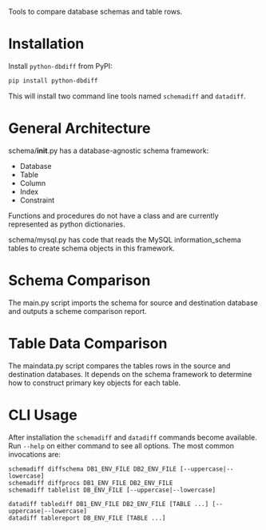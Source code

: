 Tools to compare database schemas and table rows.

# Installation

Install `python-dbdiff` from PyPI:

```bash
pip install python-dbdiff
```

This will install two command line tools named `schemadiff` and `datadiff`.

# General Architecture

schema/__init__.py has a database-agnostic schema framework:

* Database
* Table
* Column
* Index
* Constraint

Functions and procedures do not have a class and are currently represented as python dictionaries.

schema/mysql.py has code that reads the MySQL information_schema tables to create schema objects in this framework.


# Schema Comparison

The main.py script imports the schema for source and destination database and outputs a scheme comparison report.


# Table Data Comparison

The maindata.py script compares the tables rows in the source and destination databases.  It depends on the schema
framework to determine how to construct primary key objects for each table.

# CLI Usage

After installation the `schemadiff` and `datadiff` commands become available. Run
`--help` on either command to see all options. The most common invocations are:

```
schemadiff diffschema DB1_ENV_FILE DB2_ENV_FILE [--uppercase|--lowercase]
schemadiff diffprocs DB1_ENV_FILE DB2_ENV_FILE
schemadiff tablelist DB_ENV_FILE [--uppercase|--lowercase]

datadiff tablediff DB1_ENV_FILE DB2_ENV_FILE [TABLE ...] [--uppercase|--lowercase]
datadiff tablereport DB_ENV_FILE [TABLE ...]
```






